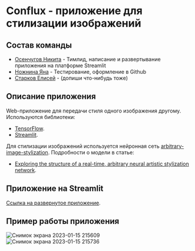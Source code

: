 # Conflux - приложение для стилизации изображений

## Состав команды
* [Осенчугов Никита](https://github.com/SectorSpark) - Тимлид, написание и развертывание приложения на платформе Streamlit
* [Ножнина Яна](https://github.com/YanaNozhnina) - Тестирование, оформление в Github
* [Старков Елисей](https://github.com/Ashen-Elish) - (допиши что-нибудь тоже)

## Описание приложения
Web-приложение для передачи стиля одного изображения другому. Используются библиотеки:

- [TensorFlow](https://www.tensorflow.org/).
- [Streamlit](https://streamlit.io/).

Для стилизации изображений используется нейронная сеть [arbitrary-image-stylization](https://tfhub.dev/google/magenta/arbitrary-image-stylization-v1-256/2). Подробности о модели в статье:

- [Exploring the structure of a real-time, arbitrary neural artistic stylization network](https://arxiv.org/abs/1705.06830).

## Приложение на Streamlit
[Ссылка на развернутое приложение](https://yananozhnina-pi-project-clf-main-r0b0ej.streamlit.app/). 

## Пример работы приложения
![Снимок экрана 2023-01-15 215609](https://user-images.githubusercontent.com/122021948/212554841-12d1106f-cb1e-4e71-a449-838384d27df4.png)
![Снимок экрана 2023-01-15 215736](https://user-images.githubusercontent.com/122021948/212554846-d5710cd9-6fd8-4b59-b8f5-2f5c649df7a4.png)
